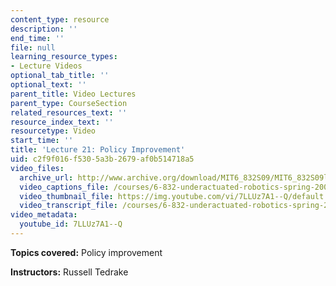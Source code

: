```yaml
---
content_type: resource
description: ''
end_time: ''
file: null
learning_resource_types:
- Lecture Videos
optional_tab_title: ''
optional_text: ''
parent_title: Video Lectures
parent_type: CourseSection
related_resources_text: ''
resource_index_text: ''
resourcetype: Video
start_time: ''
title: 'Lecture 21: Policy Improvement'
uid: c2f9f016-f530-5a3b-2679-af0b514718a5
video_files:
  archive_url: http://www.archive.org/download/MIT6_832S09/MIT6_832S09lec21_300k.mp4
  video_captions_file: /courses/6-832-underactuated-robotics-spring-2009/534ef4fbc2c5514f9fca7087c9f0c265_7LLUz7A1--Q.vtt
  video_thumbnail_file: https://img.youtube.com/vi/7LLUz7A1--Q/default.jpg
  video_transcript_file: /courses/6-832-underactuated-robotics-spring-2009/0c5d8fdad248338ffca0a87b61f722d7_7LLUz7A1--Q.pdf
video_metadata:
  youtube_id: 7LLUz7A1--Q
---
```


**Topics covered:** Policy improvement

**Instructors:** Russell Tedrake